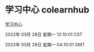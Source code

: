 # 学习中心 colearnhub
[学习中心](http://59.174.25.134:56308/colearnhub/)

2022年 03月 28日 星期一 12:10:01 CST

2022年 03月 28日 星期一 04:10:01 GMT
